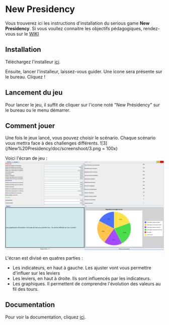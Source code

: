 # New Presidency

Vous trouverez ici les instructions d'installation du serious game **New Presidency**. Si vous voullez connaitre les objectifs pédagogiques, rendez-vous sur le [WIKI](https://git.unistra.fr/t3-2019-2020-derousseaux-van-der-spurt-treyer/t432_haj19_t3_a/wikis/Home)

## Installation

Téléchargez l'installeur [ici](https://drive.google.com/file/d/1cgU-ibMMtSBYlvYsZ3-S0sQUjt1GU6FF/view?usp=sharing).

Ensuite, lancer l'installeur, laissez-vous guider. Une icone sera présente sur le bureau. Cliquez !

## Lancement du jeu

Pour lancer le jeu, il suffit de cliquer sur l'icone noté "New Présidency" sur le bureau ou le menu démarrer.

## Comment jouer

Une fois le jeux lancé, vous pouvez choisir le scénario.
Chaque scénario vous mettra face à des challenges différents.
![3](/New%20Presidency/doc/screenshoot/3.png = 100x)

Voici l'écran de jeu : 
![4](/New%20Presidency/doc/screenshoot/4.png)

L'écran est divisé en quatres parties :
- Les indicateurs, en haut à gauche. Les ajuster vont vous permettre d'influer sur les leviers
- Les leviers, en haut à droite. Ils sont influencés par les indicateurs.
- Les graphiques. Il permettent de comprendre l'évolution des valeurs au fil des tours.

## Documentation

Pour voir la documentation, cliquez [ici](https://drive.google.com/open?id=15c3pm4LEGZK6FB4qEOLHCP0jbJ9DS-4h).